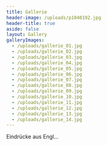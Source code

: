 ```yaml
---
title: Gallerie
header-image: /uploads/p1040192.jpg
header-title: true
aside: false
layout: Gallery
galleryImages:
  - /uploads/gallerie_01.jpg
  - /uploads/gallerie_02.jpg
  - /uploads/gallerie_03.jpg
  - /uploads/gallerie_04.jpg
  - /uploads/gallerie_05.jpg
  - /uploads/gallerie_06.jpg
  - /uploads/gallerie_07.jpg
  - /uploads/gallerie_08.jpg
  - /uploads/gallerie_09.jpg
  - /uploads/gallerie_10.jpg
  - /uploads/gallerie_11.jpg
  - /uploads/gallerie_12.jpg
  - /uploads/gallerie_13.jpg
  - /uploads/gallerie_14.jpg
---
```

Eindrücke aus Engl...
